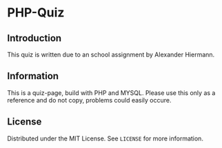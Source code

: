# PHP-Quiz

## Introduction
This quiz is written due to an school assignment by Alexander Hiermann.

## Information
This is a quiz-page, build with PHP and MYSQL. Please use this only as a reference and do not copy, problems could easily occure.
 
## License
Distributed under the MIT License. See `LICENSE` for more information.
